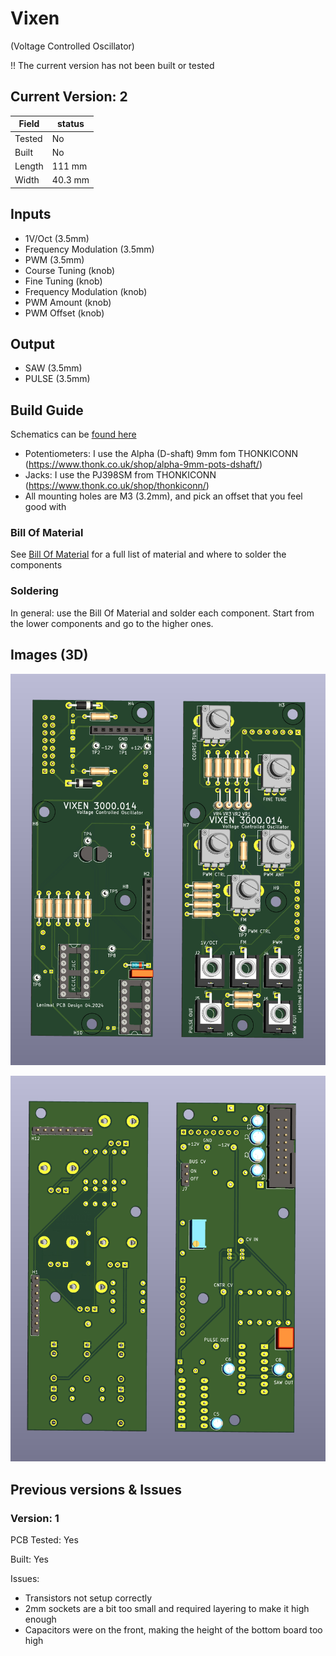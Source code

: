 # Vixen
(Voltage Controlled Oscillator)

!! The current version has not been built or tested


## Current Version: 2

| Field  | status  |
|--------|---------|
| Tested | No      |
| Built  | No      |
| Length | 111 mm  |
| Width  | 40.3 mm |

## Inputs

- 1V/Oct (3.5mm)
- Frequency Modulation (3.5mm)
- PWM (3.5mm)
- Course Tuning (knob)
- Fine Tuning (knob)
- Frequency Modulation (knob)
- PWM Amount (knob)
- PWM Offset (knob)

## Output

- SAW (3.5mm)
- PULSE (3.5mm)


## Build Guide

Schematics can be [found here](./img/vixen_schematic_a3.pdf)

- Potentiometers: I use the Alpha (D-shaft) 9mm fom THONKICONN (https://www.thonk.co.uk/shop/alpha-9mm-pots-dshaft/)
- Jacks: I use the PJ398SM from THONKICONN (https://www.thonk.co.uk/shop/thonkiconn/)
- All mounting holes are M3 (3.2mm), and pick an offset that you feel good with

### Bill Of Material

See [Bill Of Material](./kiCad/BOM.csv) for a full list of material and where to solder the components

### Soldering

In general: use the Bill Of Material and solder each component. Start from the lower components and go to the higher ones.


## Images (3D)

![vixen_3D_front.png](./img/vixen_3D_front.png)

![vixen_3D_back.png](./img/vixen_3D_back.png)


## Previous versions & Issues

### Version: 1
PCB Tested: Yes

Built: Yes

Issues:
- Transistors not setup correctly
- 2mm sockets are a bit too small and required layering to make it high enough
- Capacitors were on the front, making the height of the bottom board too high